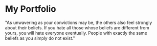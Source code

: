# My Portfolio
"As unwavering as your convictions may be, the others also feel strongly about their beliefs. If you hate all those whose beliefs are different from yours, you will hate everyone eventually. People with exactly the same beliefs as you simply do not exist."